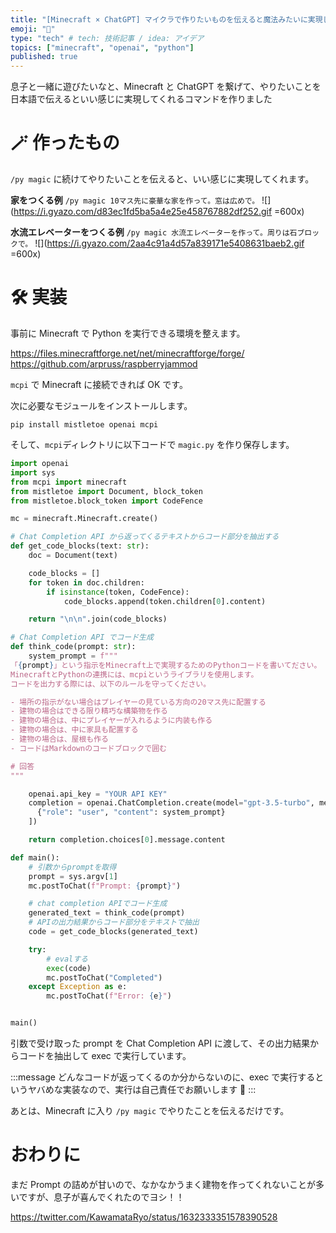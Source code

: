 ```yaml
---
title: "[Minecraft × ChatGPT] マイクラで作りたいものを伝えると魔法みたいに実現してくれるコマンドを作る"
emoji: "💫"
type: "tech" # tech: 技術記事 / idea: アイデア
topics: ["minecraft", "openai", "python"]
published: true
---
```


息子と一緒に遊びたいなと、Minecraft と ChatGPT を繋げて、やりたいことを日本語で伝えるといい感じに実現してくれるコマンドを作りました

# 🪄 作ったもの

`/py magic` に続けてやりたいことを伝えると、いい感じに実現してくれます。

**家をつくる例**
`/py magic 10マス先に豪華な家を作って。窓は広めで。`
![](https://i.gyazo.com/d83ec1fd5ba5a4e25e458767882df252.gif =600x)

**水流エレベーターをつくる例**
`/py magic 水流エレベーターを作って。周りは石ブロックで。`
![](https://i.gyazo.com/2aa4c91a4d57a839171e5408631baeb2.gif =600x)

# 🛠️ 実装

事前に Minecraft で Python を実行できる環境を整えます。

https://files.minecraftforge.net/net/minecraftforge/forge/
https://github.com/arpruss/raspberryjammod

`mcpi` で Minecraft に接続できれば OK です。

次に必要なモジュールをインストールします。

```
pip install mistletoe openai mcpi
```

そして、`mcpi`ディレクトリに以下コードで `magic.py` を作り保存します。

```python:magic.py
import openai
import sys
from mcpi import minecraft
from mistletoe import Document, block_token
from mistletoe.block_token import CodeFence

mc = minecraft.Minecraft.create()

# Chat Completion API から返ってくるテキストからコード部分を抽出する
def get_code_blocks(text: str):
    doc = Document(text)

    code_blocks = []
    for token in doc.children:
        if isinstance(token, CodeFence):
            code_blocks.append(token.children[0].content)

    return "\n\n".join(code_blocks)

# Chat Completion API でコード生成
def think_code(prompt: str):
    system_prompt = f"""
「{prompt}」という指示をMinecraft上で実現するためのPythonコードを書いてださい。
MinecraftとPythonの連携には、mcpiというライブラリを使用します。
コードを出力する際には、以下のルールを守ってください。

- 場所の指示がない場合はプレイヤーの見ている方向の20マス先に配置する
- 建物の場合はできる限り精巧な構築物を作る
- 建物の場合は、中にプレイヤーが入れるように内装も作る
- 建物の場合は、中に家具も配置する
- 建物の場合は、屋根も作る
- コードはMarkdownのコードブロックで囲む

# 回答
"""

    openai.api_key = "YOUR API KEY"
    completion = openai.ChatCompletion.create(model="gpt-3.5-turbo", messages=[
      {"role": "user", "content": system_prompt}
    ])

    return completion.choices[0].message.content

def main():
    # 引数からpromptを取得
    prompt = sys.argv[1]
    mc.postToChat(f"Prompt: {prompt}")

    # chat completion APIでコード生成
    generated_text = think_code(prompt)
    # APIの出力結果からコード部分をテキストで抽出
    code = get_code_blocks(generated_text)

    try:
        # evalする
        exec(code)
        mc.postToChat("Completed")
    except Exception as e:
        mc.postToChat(f"Error: {e}")


main()
```

引数で受け取った prompt を Chat Completion API に渡して、その出力結果からコードを抽出して exec で実行しています。

:::message
どんなコードが返ってくるのか分からないのに、exec で実行するというヤバめな実装なので、実行は自己責任でお願いします 🙏
:::

あとは、Minecraft に入り `/py magic` でやりたことを伝えるだけです。

# おわりに

まだ Prompt の詰めが甘いので、なかなかうまく建物を作ってくれないことが多いですが、息子が喜んでくれたのでヨシ！！

https://twitter.com/KawamataRyo/status/1632333351578390528
